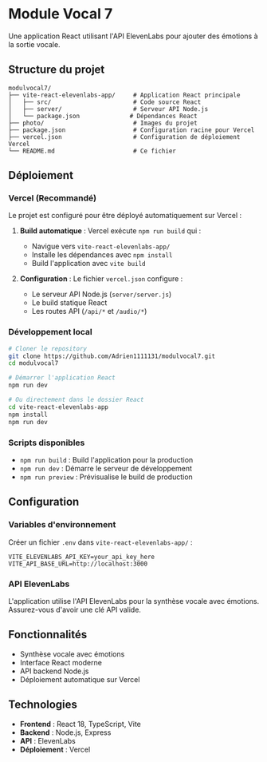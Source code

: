 # Module Vocal 7

Une application React utilisant l'API ElevenLabs pour ajouter des émotions à la sortie vocale.

## Structure du projet

```
modulvocal7/
├── vite-react-elevenlabs-app/     # Application React principale
│   ├── src/                       # Code source React
│   ├── server/                    # Serveur API Node.js
│   └── package.json              # Dépendances React
├── photo/                         # Images du projet
├── package.json                   # Configuration racine pour Vercel
├── vercel.json                    # Configuration de déploiement Vercel
└── README.md                      # Ce fichier
```

## Déploiement

### Vercel (Recommandé)

Le projet est configuré pour être déployé automatiquement sur Vercel :

1. **Build automatique** : Vercel exécute `npm run build` qui :
   - Navigue vers `vite-react-elevenlabs-app/`
   - Installe les dépendances avec `npm install`
   - Build l'application avec `vite build`

2. **Configuration** : Le fichier `vercel.json` configure :
   - Le serveur API Node.js (`server/server.js`)
   - Le build statique React
   - Les routes API (`/api/*` et `/audio/*`)

### Développement local

```bash
# Cloner le repository
git clone https://github.com/Adrien1111131/modulvocal7.git
cd modulvocal7

# Démarrer l'application React
npm run dev

# Ou directement dans le dossier React
cd vite-react-elevenlabs-app
npm install
npm run dev
```

### Scripts disponibles

- `npm run build` : Build l'application pour la production
- `npm run dev` : Démarre le serveur de développement
- `npm run preview` : Prévisualise le build de production

## Configuration

### Variables d'environnement

Créer un fichier `.env` dans `vite-react-elevenlabs-app/` :

```env
VITE_ELEVENLABS_API_KEY=your_api_key_here
VITE_API_BASE_URL=http://localhost:3000
```

### API ElevenLabs

L'application utilise l'API ElevenLabs pour la synthèse vocale avec émotions. Assurez-vous d'avoir une clé API valide.

## Fonctionnalités

- Synthèse vocale avec émotions
- Interface React moderne
- API backend Node.js
- Déploiement automatique sur Vercel

## Technologies

- **Frontend** : React 18, TypeScript, Vite
- **Backend** : Node.js, Express
- **API** : ElevenLabs
- **Déploiement** : Vercel
